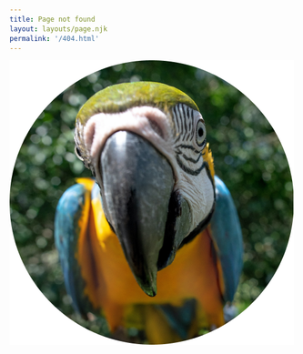 ```yaml
---
title: Page not found
layout: layouts/page.njk
permalink: '/404.html'
---
```


![](/static/img/404-1.png)
